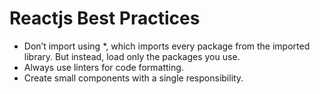# Reactjs Best Practices

- Don’t import using *, which imports every package from the imported library. But instead, load only the packages you use.
- Always use linters for code formatting.
- Create small components with a single responsibility.